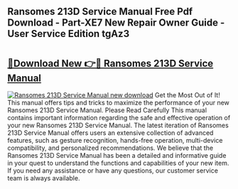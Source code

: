 ## Ransomes 213D Service Manual Free Pdf Download - Part-XE7 New Repair Owner Guide - User Service Edition tgAz3

# <h2><a href="http://bc71436.oget.top/?id=Ransomes+213D+Service+Manual">🔗Download New 👉🔴 Ransomes 213D Service Manual</a></h2>

[![Ransomes 213D Service Manual new download](https://i.imgur.com/5g1atiW.png)](http://bc71436.oget.top/?id=Ransomes+213D+Service+Manual)
Get the Most Out of It! This manual offers tips and tricks to maximize the performance of your new Ransomes 213D Service Manual. Please Read Carefully This manual contains important information regarding the safe and effective operation of your new Ransomes 213D Service Manual. The latest iteration of Ransomes 213D Service Manual offers users an extensive collection of advanced features, such as gesture recognition, hands-free operation, multi-device compatibility, and personalized recommendations. We believe that the Ransomes 213D Service Manual has been a detailed and informative guide in your quest to understand the functions and capabilities of your new item. If you need any assistance or have any questions, our customer service team is always available.
